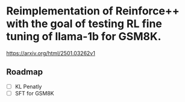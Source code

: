 # Reimplementation of Reinforce++ with the goal of testing RL fine tuning of llama-1b for GSM8K.

https://arxiv.org/html/2501.03262v1

## Roadmap
-[ ] KL Penatly
-[ ] SFT for GSM8K
